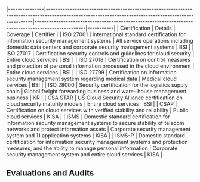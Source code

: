 |---------------|------------------------------------------------------------------------------------------------------------------------------------------------------|---------------------------------------------------------------------------------------------------|-----------|
| Certification | Details                                                                                                                                              | Coverage                                                                                          | Certifier |
| ISO 27001     | International standard certification for information security management systems                                                                     | All service operations including domestic data  centers and corporate security management systems | BSI       |
| ISO 27017     | Certification security controls and guidelines for cloud security                                                                                    | Entire cloud services                                                                             | BSI       |
| ISO 27018     | Certification on control measures and protection of personal information  processed in the cloud environment                                         | Entire cloud services                                                                             | BSI       |
| ISO 27799     | Certification on information security management system regarding medical data                                                                       | Medical cloud services                                                                            | BSI       |
| ISO 28000     | Security certification for the logistics supply chain                                                                                                | Global freight forwarding business and ware- house management business                            | KR        |
| CSA STAR      | US Cloud Security Alliance certification on cloud security maturity models                                                                           | Entire cloud services                                                                             | BSI       |
| CSAP          | Certification on cloud services with verified stability and reliability                                                                              | Public cloud services                                                                             | KISA      |
| ISMS          | Domestic standard certification for information security management systems to  secure stability of telecom networks and protect information assets  | Corporate security management system and 11  application systems                                  | KISA      |
| ISMS-P        | Domestic standard certification for information security management systems and  protection measures, and the ability to manage personal information | Corporate security management system and  entire cloud services                                   | KISA      |

## **Evaluations and Audits**